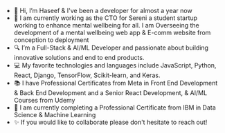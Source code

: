 - 👋 Hi, I’m Haseef & I've been a developer for almost a year now
- 🌟 I am currently working as the CTO for Sereni a student startup working to enhance mental wellbeing for all. I am Overseeing the development of a mental wellbeing web app & E-comm website from conception to deployment
- 🔍 I’m a Full-Stack & AI/ML Developer and passionate about building innovative solutions and end to end products.
- 💻 My favorite technologies and languages include JavaScript, Python, React, Django, TensorFlow, Scikit-learn, and Keras.
- 📚 I have Professional Certificates from Meta in Front End Development & Back End Development and a Senior React Development, & AI/ML Courses from Udemy
- 🌴 I am currently completing a Professional Certificate from IBM in Data Science & Machine Learning
- ✨ If you would like to collaborate please don't hesitate to reach out!
<!---
HaseefMi/HaseefMi is a ✨ special ✨ repository because its `README.md` (this file) appears on your GitHub profile.
You can click the Preview link to take a look at your changes.
--->
